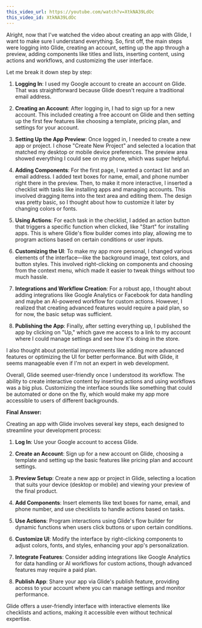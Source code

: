 ```yaml
---
this_video_url: https://youtube.com/watch?v=XtkNA39LdOc
this_video_id: XtkNA39LdOc
---
```

<think>
Alright, now that I've watched the video about creating an app with Glide, I want to make sure I understand everything. So, first off, the main steps were logging into Glide, creating an account, setting up the app through a preview, adding components like titles and lists, inserting content, using actions and workflows, and customizing the user interface.

Let me break it down step by step:

1. **Logging In**: I used my Google account to create an account on Glide. That was straightforward because Glide doesn't require a traditional email address.

2. **Creating an Account**: After logging in, I had to sign up for a new account. This included creating a free account on Glide and then setting up the first few features like choosing a template, pricing plan, and settings for your account.

3. **Setting Up the App Preview**: Once logged in, I needed to create a new app or project. I chose "Create New Project" and selected a location that matched my desktop or mobile device preferences. The preview area showed everything I could see on my phone, which was super helpful.

4. **Adding Components**: For the first page, I wanted a contact list and an email address. I added text boxes for name, email, and phone number right there in the preview. Then, to make it more interactive, I inserted a checklist with tasks like installing apps and managing accounts. This involved dragging items into the text area and editing them. The design was pretty basic, so I thought about how to customize it later by changing colors or fonts.

5. **Using Actions**: For each task in the checklist, I added an action button that triggers a specific function when clicked, like "Start" for installing apps. This is where Glide's flow builder comes into play, allowing me to program actions based on certain conditions or user inputs.

6. **Customizing the UI**: To make my app more personal, I changed various elements of the interface—like the background image, text colors, and button styles. This involved right-clicking on components and choosing from the context menu, which made it easier to tweak things without too much hassle.

7. **Integrations and Workflow Creation**: For a robust app, I thought about adding integrations like Google Analytics or Facebook for data handling and maybe an AI-powered workflow for custom actions. However, I realized that creating advanced features would require a paid plan, so for now, the basic setup was sufficient.

8. **Publishing the App**: Finally, after setting everything up, I published the app by clicking on "Up," which gave me access to a link to my account where I could manage settings and see how it's doing in the store.

I also thought about potential improvements like adding more advanced features or optimizing the UI for better performance. But with Glide, it seems manageable even if I'm not an expert in web development.

Overall, Glide seemed user-friendly once I understood its workflow. The ability to create interactive content by inserting actions and using workflows was a big plus. Customizing the interface sounds like something that could be automated or done on the fly, which would make my app more accessible to users of different backgrounds.
</think>

**Final Answer:**

Creating an app with Glide involves several key steps, each designed to streamline your development process:

1. **Log In**: Use your Google account to access Glide.

2. **Create an Account**: Sign up for a new account on Glide, choosing a template and setting up the basic features like pricing plan and account settings.

3. **Preview Setup**: Create a new app or project in Glide, selecting a location that suits your device (desktop or mobile) and viewing your preview of the final product.

4. **Add Components**: Insert elements like text boxes for name, email, and phone number, and use checklists to handle actions based on tasks.

5. **Use Actions**: Program interactions using Glide's flow builder for dynamic functions when users click buttons or upon certain conditions.

6. **Customize UI**: Modify the interface by right-clicking components to adjust colors, fonts, and styles, enhancing your app's personalization.

7. **Integrate Features**: Consider adding integrations like Google Analytics for data handling or AI workflows for custom actions, though advanced features may require a paid plan.

8. **Publish App**: Share your app via Glide's publish feature, providing access to your account where you can manage settings and monitor performance.

Glide offers a user-friendly interface with interactive elements like checklists and actions, making it accessible even without technical expertise.

